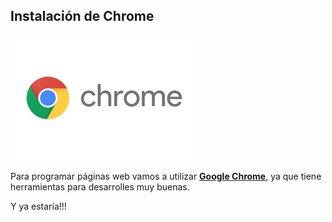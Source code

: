 ## Instalación de Chrome

![Chrome](assets/images/chrome-logo.png)

Para programar páginas web vamos a utilizar [**Google Chrome**](https://www.google.com/chrome), ya que tiene herramientas para desarrolles muy buenas.

Y ya estaría!!!